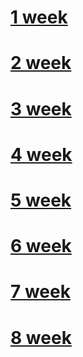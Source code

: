 # [1 week](https://github.com/ToMikhail/andersen/blob/main/1week.md)
# [2 week](https://github.com/ToMikhail/andersen/blob/main/2week.md)
# [3 week](https://github.com/ToMikhail/andersen/blob/main/3week.md)
# [4 week](https://github.com/ToMikhail/andersen/blob/main/4week.md)
# [5 week](https://github.com/ToMikhail/andersen/blob/main/5week.md)
# [6 week](https://github.com/ToMikhail/andersen/blob/main/6week.md)
# [7 week](https://github.com/ToMikhail/andersen/blob/main/7week.md)
# [8 week](https://github.com/ToMikhail/andersen/blob/main/8week.md)